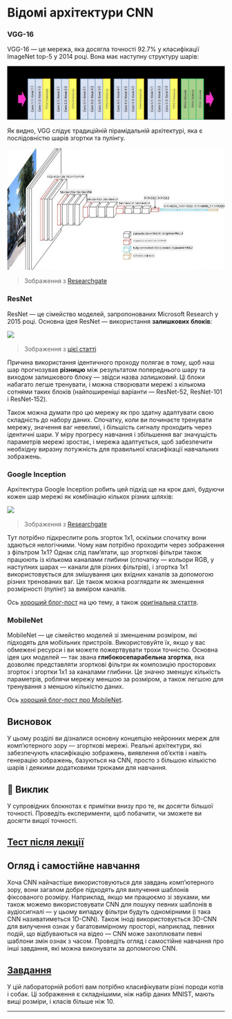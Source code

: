 <!--
CO_OP_TRANSLATOR_METADATA:
{
  "original_hash": "53faab85adfcebd8c10bcd71dc2fa557",
  "translation_date": "2025-09-23T15:29:13+00:00",
  "source_file": "lessons/4-ComputerVision/07-ConvNets/CNN_Architectures.md",
  "language_code": "uk"
}
-->
# Відомі архітектури CNN

### VGG-16

VGG-16 — це мережа, яка досягла точності 92.7% у класифікації ImageNet top-5 у 2014 році. Вона має наступну структуру шарів:

![ImageNet Layers](../../../../../translated_images/vgg-16-arch1.d901a5583b3a51baeaab3e768567d921e5d54befa46e1e642616c5458c934028.uk.jpg)

Як видно, VGG слідує традиційній пірамідальній архітектурі, яка є послідовністю шарів згортки та пулінгу.

![ImageNet Pyramid](../../../../../translated_images/vgg-16-arch.64ff2137f50dd49fdaa786e3f3a975b3f22615efd13efb19c5d22f12e01451a1.uk.jpg)

> Зображення з [Researchgate](https://www.researchgate.net/figure/Vgg16-model-structure-To-get-the-VGG-NIN-model-we-replace-the-2-nd-4-th-6-th-7-th_fig2_335194493)

### ResNet

ResNet — це сімейство моделей, запропонованих Microsoft Research у 2015 році. Основна ідея ResNet — використання **залишкових блоків**:

<img src="images/resnet-block.png" width="300"/>

> Зображення з [цієї статті](https://arxiv.org/pdf/1512.03385.pdf)

Причина використання ідентичного проходу полягає в тому, щоб наш шар прогнозував **різницю** між результатом попереднього шару та виходом залишкового блоку — звідси назва *залишковий*. Ці блоки набагато легше тренувати, і можна створювати мережі з кількома сотнями таких блоків (найпоширеніші варіанти — ResNet-52, ResNet-101 і ResNet-152).

Також можна думати про цю мережу як про здатну адаптувати свою складність до набору даних. Спочатку, коли ви починаєте тренувати мережу, значення ваг невеликі, і більшість сигналу проходить через ідентичні шари. У міру прогресу навчання і збільшення ваг значущість параметрів мережі зростає, і мережа адаптується, щоб забезпечити необхідну виразну потужність для правильної класифікації навчальних зображень.

### Google Inception

Архітектура Google Inception робить цей підхід ще на крок далі, будуючи кожен шар мережі як комбінацію кількох різних шляхів:

<img src="images/inception.png" width="400"/>

> Зображення з [Researchgate](https://www.researchgate.net/figure/Inception-module-with-dimension-reductions-left-and-schema-for-Inception-ResNet-v1_fig2_355547454)

Тут потрібно підкреслити роль згорток 1x1, оскільки спочатку вони здаються нелогічними. Чому нам потрібно проходити через зображення з фільтром 1x1? Однак слід пам’ятати, що згорткові фільтри також працюють із кількома каналами глибини (спочатку — кольори RGB, у наступних шарах — канали для різних фільтрів), і згортка 1x1 використовується для змішування цих вхідних каналів за допомогою різних тренованих ваг. Це також можна розглядати як зменшення розмірності (пулінг) за виміром каналів.

Ось [хороший блог-пост](https://medium.com/analytics-vidhya/talented-mr-1x1-comprehensive-look-at-1x1-convolution-in-deep-learning-f6b355825578) на цю тему, а також [оригінальна стаття](https://arxiv.org/pdf/1312.4400.pdf).

### MobileNet

MobileNet — це сімейство моделей зі зменшеним розміром, які підходять для мобільних пристроїв. Використовуйте їх, якщо у вас обмежені ресурси і ви можете пожертвувати трохи точністю. Основна ідея цих моделей — так звана **глибокосепарабельна згортка**, яка дозволяє представляти згорткові фільтри як композицію просторових згорток і згортки 1x1 за каналами глибини. Це значно зменшує кількість параметрів, роблячи мережу меншою за розміром, а також легшою для тренування з меншою кількістю даних.

Ось [хороший блог-пост про MobileNet](https://medium.com/analytics-vidhya/image-classification-with-mobilenet-cc6fbb2cd470).

## Висновок

У цьому розділі ви дізналися основну концепцію нейронних мереж для комп’ютерного зору — згорткові мережі. Реальні архітектури, які забезпечують класифікацію зображень, виявлення об’єктів і навіть генерацію зображень, базуються на CNN, просто з більшою кількістю шарів і деякими додатковими трюками для навчання.

## 🚀 Виклик

У супровідних блокнотах є примітки внизу про те, як досягти більшої точності. Проведіть експерименти, щоб побачити, чи зможете ви досягти вищої точності.

## [Тест після лекції](https://ff-quizzes.netlify.app/en/ai/quiz/14)

## Огляд і самостійне навчання

Хоча CNN найчастіше використовуються для завдань комп’ютерного зору, вони загалом добре підходять для вилучення шаблонів фіксованого розміру. Наприклад, якщо ми працюємо зі звуками, ми також можемо використовувати CNN для пошуку певних шаблонів в аудіосигналі — у цьому випадку фільтри будуть одномірними (і така CNN називатиметься 1D-CNN). Також іноді використовується 3D-CNN для вилучення ознак у багатовимірному просторі, наприклад, певних подій, що відбуваються на відео — CNN може захоплювати певні шаблони змін ознак з часом. Проведіть огляд і самостійне навчання про інші завдання, які можна виконувати за допомогою CNN.

## [Завдання](lab/README.md)

У цій лабораторній роботі вам потрібно класифікувати різні породи котів і собак. Ці зображення є складнішими, ніж набір даних MNIST, мають вищі розміри, і класів більше ніж 10.

---

